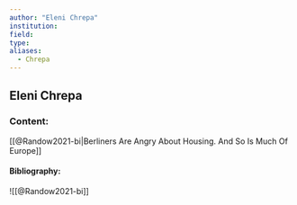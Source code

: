 ```yaml
---
author: "Eleni Chrepa"
institution:
field:
type:
aliases:
  - Chrepa
---
```


## Eleni Chrepa

### Content:
[[@Randow2021-bi|Berliners Are Angry About Housing. And So Is Much Of Europe]]

#### Bibliography:

![[@Randow2021-bi]]